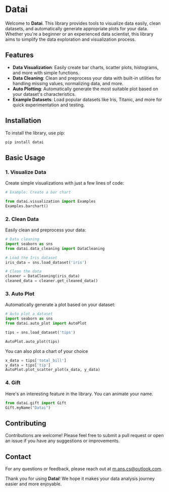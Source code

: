 
#  Datai

Welcome to **Datai**. This library provides tools to visualize data easily, clean datasets, and automatically generate appropriate plots for your data. Whether you're a beginner or an experienced data scientist, this library aims to simplify the data exploration and visualization process.

## Features

- **Data Visualization**: Easily create bar charts, scatter plots, histograms, and more with simple functions.
- **Data Cleaning**: Clean and preprocess your data with built-in utilities for handling missing values, normalizing data, and more.
- **Auto Plotting**: Automatically generate the most suitable plot based on your dataset's characteristics.
- **Example Datasets**: Load popular datasets like Iris, Titanic, and more for quick experimentation and testing.

## Installation

To install the library, use pip:

```bash
pip install datai
```

## Basic Usage


### 1. Visualize Data

Create simple visualizations with just a few lines of code:

```python
# Example: Create a bar chart

from datai.visualization import Examples
Examples.barchart()
```

### 2. Clean Data

Easily clean and preprocess your data:

```python
# Data cleaning
import seaborn as sns
from datai.data_cleaning import DataCleaning

# Load the Iris dataset
iris_data = sns.load_dataset('iris')

# Clean the data
cleaner = DataCleaning(iris_data)
cleaned_data = cleaner.get_cleaned_data()
```

### 3. Auto Plot

Automatically generate a plot based on your dataset:

```python
# Auto plot a dataset
import seaborn as sns
from datai.auto_plot import AutoPlot

tips = sns.load_dataset('tips')

AutoPlot.auto_plot(tips)
```

You can also plot a chart of your choice
```python
x_data = tips['total_bill']
y_data = tips['tip']
AutoPlot.plot_scatter_plot(x_data, y_data)
````

### 4. Gift
Here's an interesting feature in the library. You can animate your name.
```python
from datai.gift import Gift
Gift.myName("Datai")
```

## Contributing

Contributions are welcome! Please feel free to submit a pull request or open an issue if you have any suggestions or improvements.

## Contact

For any questions or feedback, please reach out at [m.ans.cs@outlook.com](mailto:m.ans.cs@outlook.com).


Thank you for using **Datai**! We hope it makes your data analysis journey easier and more enjoyable.
```
